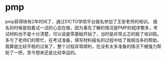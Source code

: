# pmp
pmp获得快有2年时间了，通过51CTO学院平台报名参加了王安老师的培训。
报名的时候是抱着试一试的心态在做，因为事先了解的情况是PMP的程序繁多，考试材料也不是十分清楚，可以说是零基础开始了，当时是非常忐忑的报了培训班。
多亏了老师们的帮忙，在考试准备，填写材料报名的过程中给了我相当多的帮助，我算是比较平稳的过来了，整个过程非常顺利，在没有太多准备的情况下被强力帮助了一把，至今想来还是比较幸运的。
